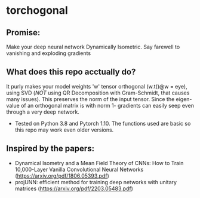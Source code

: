 # torchogonal
## Promise: 
Make your deep neural network Dynamically Isometric. Say farewell to vanishing and exploding gradients 

## What does this repo acctually do? 
It purly makes your model weights 'w' tensor orthogonal (w.t()@w = eye), using SVD (*NOT* using QR Decomposition with Gram-Schmidt, that causes many issues).
This preserves the norm of the input tensor. Since the eigen-value of an orthogonal matrix is with norm 1- gradients can easily seep even through a very deep network.



- Tested on Python 3.8 and Pytorch 1.10.
The functions used are basic so this repo may work even older versions.

## Inspired by the papers:
- Dynamical Isometry and a Mean Field Theory of CNNs: How to Train 10,000-Layer Vanilla Convolutional Neural Networks (https://arxiv.org/pdf/1806.05393.pdf)
- projUNN: efficient method for training deep networks with unitary matrices (https://arxiv.org/pdf/2203.05483.pdf)
